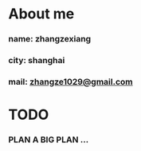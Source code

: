 # About me

### name: zhangzexiang

### city: shanghai

### mail: zhangze1029@gmail.com


# TODO

### PLAN A BIG PLAN ...
